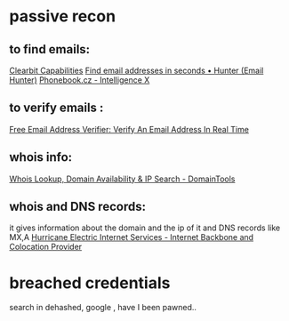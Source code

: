 # passive recon

## to find emails:

[Clearbit Capabilities](https://clearbit.com/)
[Find email addresses in seconds • Hunter (Email Hunter)](https://hunter.io/)
[Phonebook.cz - Intelligence X](https://phonebook.cz/)

## to verify emails : 
[Free Email Address Verifier: Verify An Email Address In Real Time](https://tools.emailhippo.com/)

## whois info: 
[Whois Lookup, Domain Availability & IP Search - DomainTools](https://whois.domaintools.com/)

## whois and DNS records: 
it gives information about the domain and the ip of it and DNS records like MX,A
[Hurricane Electric Internet Services - Internet Backbone and Colocation Provider](https://www.he.net/)

# breached credentials
search in dehashed, google , have I been pawned..
